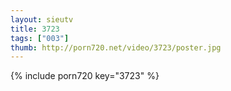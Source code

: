 ```yaml
--- 
layout: sieutv
title: 3723
tags: ["003"]
thumb: http://porn720.net/video/3723/poster.jpg
---
```

{% include porn720 key="3723" %} 
